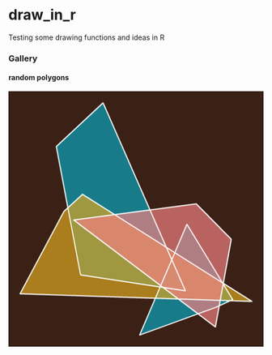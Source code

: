 # draw_in_r

Testing some drawing functions and ideas in R


### Gallery 

#### random polygons

![Four polygons overposed with transparent light color of blue, mustard and pink in a dark brown backgroud. Due to transparency of colors, the colors interact in the intersection of polygons forming new colors, green and light purple](output/gallery/r_polygon.png)
